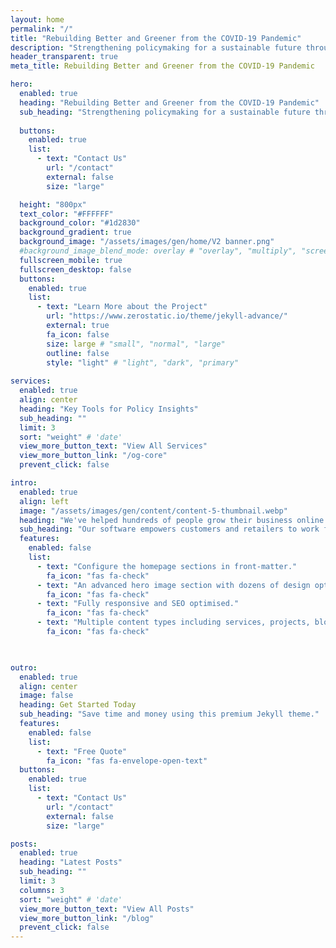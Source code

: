 ```yaml
---
layout: home
permalink: "/"
title: "Rebuilding Better and Greener from the COVID-19 Pandemic"
description: "Strengthening policymaking for a sustainable future through data-driven simulations."
header_transparent: true
meta_title: Rebuilding Better and Greener from the COVID-19 Pandemic

hero:
  enabled: true
  heading: "Rebuilding Better and Greener from the COVID-19 Pandemic"
  sub_heading: "Strengthening policymaking for a sustainable future through data-driven simulations "
  
  buttons:
    enabled: true
    list:
      - text: "Contact Us"
        url: "/contact"
        external: false
        size: "large"

  height: "800px"
  text_color: "#FFFFFF"
  background_color: "#1d2830"
  background_gradient: true
  background_image: "/assets/images/gen/home/V2 banner.png"
  #background_image_blend_mode: overlay # "overlay", "multiply", "screen"
  fullscreen_mobile: true
  fullscreen_desktop: false
  buttons:
    enabled: true
    list:
      - text: "Learn More about the Project"
        url: "https://www.zerostatic.io/theme/jekyll-advance/"
        external: true
        fa_icon: false
        size: large # "small", "normal", "large"
        outline: false
        style: "light" # "light", "dark", "primary"
      
services:
  enabled: true
  align: center
  heading: "Key Tools for Policy Insights"
  sub_heading: ""
  limit: 3
  sort: "weight" # 'date'
  view_more_button_text: "View All Services"
  view_more_button_link: "/og-core"
  prevent_click: false

intro:
  enabled: true
  align: left
  image: "/assets/images/gen/content/content-5-thumbnail.webp"
  heading: "We've helped hundreds of people grow their business online."
  sub_heading: "Our software empowers customers and retailers to work from anywhere in the world, on the go, or at home."
  features:
    enabled: false
    list:
      - text: "Configure the homepage sections in front-matter."
        fa_icon: "fas fa-check"
      - text: "An advanced hero image section with dozens of design options."
        fa_icon: "fas fa-check"
      - text: "Fully responsive and SEO optimised."
        fa_icon: "fas fa-check"
      - text: "Multiple content types including services, projects, blog and more."
        fa_icon: "fas fa-check"
 


outro:
  enabled: true
  align: center
  image: false
  heading: Get Started Today
  sub_heading: "Save time and money using this premium Jekyll theme."
  features:
    enabled: false
    list:
      - text: "Free Quote"
        fa_icon: "fas fa-envelope-open-text"
  buttons:
    enabled: true
    list:
      - text: "Contact Us"
        url: "/contact"
        external: false
        size: "large"

posts:
  enabled: true
  heading: "Latest Posts"
  sub_heading: ""
  limit: 3
  columns: 3
  sort: "weight" # 'date'
  view_more_button_text: "View All Posts"
  view_more_button_link: "/blog"
  prevent_click: false
---
```

